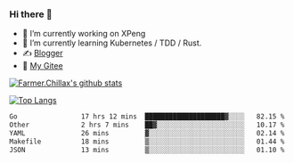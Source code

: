 ### Hi there 👋

- 🔭 I’m currently working on XPeng
- 🌱 I’m currently learning Kubernetes / TDD / Rust.
- ✍️ [Blogger](https://blog.farmer233.top)
- 🤔 [My Gitee](https://gitee.com/Farmer-chong)


[![Farmer.Chillax's github stats](https://github-readme-stats.vercel.app/api?username=FarmerChillax)](https://github.com/anuraghazra/github-readme-stats)

[![Top Langs](https://github-readme-stats.vercel.app/api/top-langs/?username=FarmerChillax&layout=compact&hide=html,css,javascript)](https://github.com/anuraghazra/github-readme-stats)


<a href="https://wakatime.com/@Farmer"> </a>
          <!--START_SECTION:waka-->

```txt
Go                17 hrs 12 mins  ████████████████████▓░░░░   82.15 %
Other             2 hrs 7 mins    ██▓░░░░░░░░░░░░░░░░░░░░░░   10.17 %
YAML              26 mins         ▓░░░░░░░░░░░░░░░░░░░░░░░░   02.14 %
Makefile          18 mins         ▒░░░░░░░░░░░░░░░░░░░░░░░░   01.44 %
JSON              13 mins         ▒░░░░░░░░░░░░░░░░░░░░░░░░   01.10 %
```

<!--END_SECTION:waka-->



<!--
**Farmer-chong/Farmer-chong** is a ✨ _special_ ✨ repository because its `README.md` (this file) appears on your GitHub profile.

Here are some ideas to get you started:

- 🔭 I’m currently working on ...
- 🌱 I’m currently learning ...
- 👯 I’m looking to collaborate on ...
- 🤔 I’m looking for help with ...
- 💬 Ask me about ...
- 📫 How to reach me: ...
- 😄 Pronouns: ...
- ⚡ Fun fact: ...
-->
